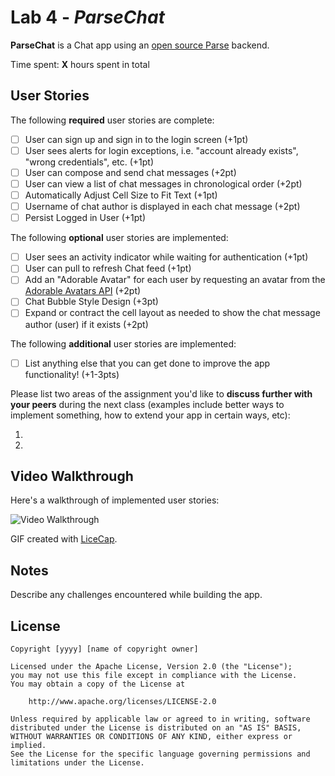 # Lab 4 - *ParseChat***ParseChat** is a Chat app using an [open source Parse](http://parseplatform.org/) backend.Time spent: **X** hours spent in total## User StoriesThe following **required** user stories are complete:- [ ] User can sign up and sign in to the login screen (+1pt)- [ ] User sees alerts for login exceptions, i.e. "account already exists", "wrong credentials", etc. (+1pt)- [ ] User can compose and send chat messages (+2pt)- [ ] User can view a list of chat messages in chronological order (+2pt)- [ ] Automatically Adjust Cell Size to Fit Text (+1pt)- [ ] Username of chat author is displayed in each chat message (+2pt)- [ ] Persist Logged in User (+1pt)The following **optional** user stories are implemented:- [ ] User sees an activity indicator while waiting for authentication (+1pt)- [ ] User can pull to refresh Chat feed (+1pt)- [ ] Add an "Adorable Avatar" for each user by requesting an avatar from the [Adorable Avatars API](https://github.com/adorableio/avatars-api) (+2pt)- [ ] Chat Bubble Style Design (+3pt)- [ ] Expand or contract the cell layout as needed to show the chat message author (user) if it exists (+2pt)The following **additional** user stories are implemented:- [ ] List anything else that you can get done to improve the app functionality! (+1-3pts)Please list two areas of the assignment you'd like to **discuss further with your peers** during the next class (examples include better ways to implement something, how to extend your app in certain ways, etc):1.2.## Video WalkthroughHere's a walkthrough of implemented user stories:<img src='http://i.imgur.com/link/to/your/gif/file.gif' title='Video Walkthrough' width='' alt='Video Walkthrough' />GIF created with [LiceCap](http://www.cockos.com/licecap/).## NotesDescribe any challenges encountered while building the app.## License    Copyright [yyyy] [name of copyright owner]    Licensed under the Apache License, Version 2.0 (the "License");    you may not use this file except in compliance with the License.    You may obtain a copy of the License at        http://www.apache.org/licenses/LICENSE-2.0    Unless required by applicable law or agreed to in writing, software    distributed under the License is distributed on an "AS IS" BASIS,    WITHOUT WARRANTIES OR CONDITIONS OF ANY KIND, either express or implied.    See the License for the specific language governing permissions and    limitations under the License.